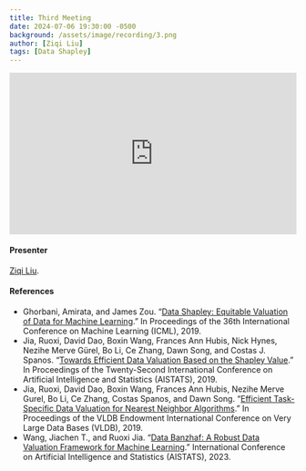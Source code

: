 ```yaml
---
title: Third Meeting
date: 2024-07-06 19:30:00 -0500
background: /assets/image/recording/3.png
author: [Ziqi Liu]
tags: [Data Shapley]
---
```


<style>
.video-container {
  position: relative;
  padding-bottom: 56.25%; /* 16:9 aspect ratio */
  height: 0;
  overflow: hidden;
  max-width: 100%;
  background: #000;
}

.video-container iframe {
  position: absolute;
  top: 0;
  left: 0;
  width: 100%;
  height: 100%;
  border: 0;
}
</style>

<div class="video-container">
  <iframe width="560" height="315" src="https://www.youtube.com/embed/piXpYidcSL4" frameborder="0" allow="accelerometer; autoplay; clipboard-write; encrypted-media; gyroscope; picture-in-picture" allowfullscreen></iframe>
</div>

#### Presenter

[Ziqi Liu](https://www.cmu.edu/dietrich/statistics-datascience/people/phd/ziqi-liu.html).

#### References

- Ghorbani, Amirata, and James Zou. “[Data Shapley: Equitable Valuation of Data for Machine Learning](https://proceedings.mlr.press/v97/ghorbani19c.html).” In Proceedings of the 36th International Conference on Machine Learning (ICML), 2019.
- Jia, Ruoxi, David Dao, Boxin Wang, Frances Ann Hubis, Nick Hynes, Nezihe Merve Gürel, Bo Li, Ce Zhang, Dawn Song, and Costas J. Spanos. “[Towards Efficient Data Valuation Based on the Shapley Value](https://proceedings.mlr.press/v89/jia19a.html).” In Proceedings of the Twenty-Second International Conference on Artificial Intelligence and Statistics (AISTATS), 2019.
- Jia, Ruoxi, David Dao, Boxin Wang, Frances Ann Hubis, Nezihe Merve Gurel, Bo Li, Ce Zhang, Costas Spanos, and Dawn Song. “[Efficient Task-Specific Data Valuation for Nearest Neighbor Algorithms](https://dl.acm.org/doi/10.14778/3342263.3342637).” In Proceedings of the VLDB Endowment International Conference on Very Large Data Bases (VLDB), 2019.
- Wang, Jiachen T., and Ruoxi Jia. “[Data Banzhaf: A Robust Data Valuation Framework for Machine Learning](https://proceedings.mlr.press/v206/wang23e.html).” International Conference on Artificial Intelligence and Statistics (AISTATS), 2023.
